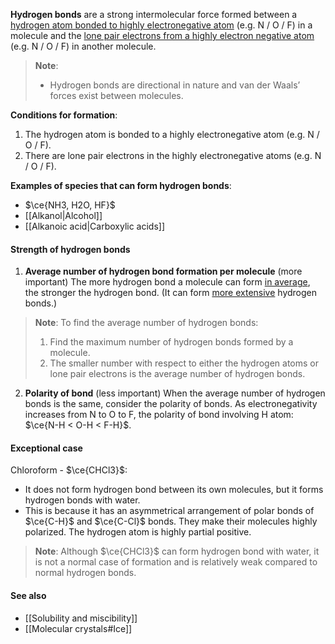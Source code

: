 **Hydrogen bonds** are a strong intermolecular force formed between a <u>hydrogen atom bonded to highly electronegative atom</u> (e.g. N / O / F) in a molecule and the <u>lone pair electrons from a highly electron negative atom</u> (e.g. N / O / F) in another molecule.

> **Note**:
> - Hydrogen bonds are directional in nature and van der Waals’ forces exist between molecules.

**Conditions for formation**:
1. The hydrogen atom is bonded to a highly electronegative atom (e.g. N / O / F).
2. There are lone pair electrons in the highly electronegative atoms (e.g. N / O / F).

**Examples of species that can form hydrogen bonds**:
- $\ce{NH3, H2O, HF}$
- [[Alkanol|Alcohol]]
- [[Alkanoic acid|Carboxylic acids]]

#### Strength of hydrogen bonds
1. **Average number of hydrogen bond formation per molecule** (more important)
   The more hydrogen bond a molecule can form <u>in average</u>, the stronger the hydrogen bond. (It can form <u>more extensive</u> hydrogen bonds.)

> **Note**:
> To find the average number of hydrogen bonds:
> 1. Find the maximum number of hydrogen bonds formed by a molecule.
> 2. The smaller number with respect to either the hydrogen atoms or lone pair electrons is the average number of hydrogen bonds.

2. **Polarity of bond** (less important)
   When the average number of hydrogen bonds is the same, consider the polarity of bonds. As electronegativity increases from N to O to F, the polarity of bond involving H atom: $\ce{N-H < O-H < F-H}$.

#### Exceptional case
Chloroform - $\ce{CHCl3}$:
- It does not form hydrogen bond between its own molecules, but it forms hydrogen bonds with water.
- This is because it has an asymmetrical arrangement of polar bonds of $\ce{C-H}$ and $\ce{C-Cl}$ bonds. They make their molecules highly polarized. The hydrogen atom is highly partial positive.

> **Note**:
> Although $\ce{CHCl3}$ can form hydrogen bond with water, it is not a normal case of formation and is relatively weak compared to normal hydrogen bonds.

#### See also
- [[Solubility and miscibility]]
- [[Molecular crystals#Ice]]
